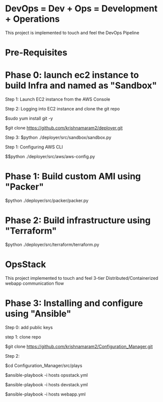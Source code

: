 # DevOps    =  Dev  +  Ops   =   Development + Operations
 
This project is implemented to touch and feel the DevOps Pipeline


# Pre-Requisites

# Phase 0: launch ec2 instance to build Infra and named as "Sandbox"

Step 1: Launch EC2 instance from the AWS Console

Step 2: Logging into EC2 instance and clone the git repo

$sudo yum install git -y

$git clone https://github.com/krishnamaram2/deployer.git

Step 3:
$python ./deployer/src/sandbox/sandbox.py

Step 1: Configuring AWS CLI

$$python ./deployer/src/aws/aws-config.py


# Phase 1: Build custom AMI using "Packer"

$python ./deployer/src/packer/packer.py


# Phase 2: Build infrastructure using "Terraform"

$python ./deployer/src/terraform/terraform.py



# OpsStack

This project implemented to touch and feel 3-tier Distributed/Containerized  webapp communication flow 


# Phase 3: Installing and configure using "Ansible"


Step 0: add public keys


step 1: clone repo

$git clone https://github.com/krishnamaram2/Configuration_Manager.git

Step 2:

$cd Configuration_Manager/src/plays

$ansible-playbook -i hosts opsstack.yml

$ansible-playbook -i hosts devstack.yml

$ansible-playbook -i hosts webapp.yml





